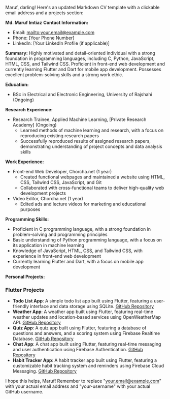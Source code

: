 Maruf, darling! Here's an updated Markdown CV template with a clickable email address and a projects section:

**Md. Maruf Imtiaz**
**Contact Information:**

* Email: [mailto:your.email@example.com](mailto:your.email@example.com)
* Phone: [Your Phone Number]
* LinkedIn: [Your LinkedIn Profile (if applicable)]

**Summary:**
Highly motivated and detail-oriented individual with a strong foundation in programming languages, including C, Python, JavaScript, HTML, CSS, and Tailwind CSS. Proficient in front-end web development and currently learning Flutter and Dart for mobile app development. Possesses excellent problem-solving skills and a strong work ethic.

**Education:**

* BSc in Electrical and Electronic Engineering, University of Rajshahi (Ongoing)

**Research Experience:**

* Research Trainee, Applied Machine Learning, [Private Research Academy] (Ongoing)
	+ Learned methods of machine learning and research, with a focus on reproducing existing research papers
	+ Successfully reproduced results of assigned research papers, demonstrating understanding of project concepts and data analysis skills

**Work Experience:**

* Front-end Web Developer, Chorcha.net (1 year)
	+ Created functional webpages and maintained a website using HTML, CSS, Tailwind CSS, JavaScript, and Git
	+ Collaborated with cross-functional teams to deliver high-quality web development projects
* Video Editor, Chorcha.net (1 year)
	+ Edited ads and lecture videos for marketing and educational purposes

**Programming Skills:**

* Proficient in C programming language, with a strong foundation in problem-solving and programming principles
* Basic understanding of Python programming language, with a focus on its application in machine learning
* Knowledge of JavaScript, HTML, CSS, and Tailwind CSS, with experience in front-end web development
* Currently learning Flutter and Dart, with a focus on mobile app development

**Personal Projects:**

### Flutter Projects

* **Todo List App**: A simple todo list app built using Flutter, featuring a user-friendly interface and data storage using SQLite. [GitHub Repository](https://github.com/your-username/todo-list-app)
* **Weather App**: A weather app built using Flutter, featuring real-time weather updates and location-based services using OpenWeatherMap API. [GitHub Repository](https://github.com/your-username/weather-app)
* **Quiz App**: A quiz app built using Flutter, featuring a database of questions and answers, and a scoring system using Firebase Realtime Database. [GitHub Repository](https://github.com/your-username/quiz-app)
* **Chat App**: A chat app built using Flutter, featuring real-time messaging and user authentication using Firebase Authentication. [GitHub Repository](https://github.com/your-username/chat-app)
* **Habit Tracker App**: A habit tracker app built using Flutter, featuring a customizable habit tracking system and reminders using Firebase Cloud Messaging. [GitHub Repository](https://github.com/your-username/habit-tracker-app)

I hope this helps, Maruf! Remember to replace "your.email@example.com" with your actual email address and "your-username" with your actual GitHub username.
